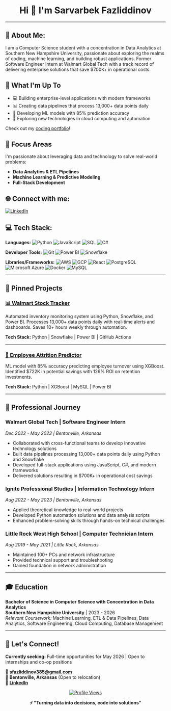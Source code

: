 <div align="center">

# Hi 👋 I'm Sarvarbek Fazliddinov

</div>

---

## 💼 About Me:

I am a Computer Science student with a concentration in Data Analytics at Southern New Hampshire University, passionate about exploring the realms of coding, machine learning, and building robust applications. Former Software Engineer Intern at Walmart Global Tech with a track record of delivering enterprise solutions that save $700K+ in operational costs.

## 🚀 What I'm Up To

- 💻 Building enterprise-level applications with modern frameworks
- 📊 Creating data pipelines that process 13,000+ data points daily
- 🤖 Developing ML models with 85% prediction accuracy
- 🔬 Exploring new technologies in cloud computing and automation

Check out my [coding portfolio](https://github.com/sfazliddinov385)!

## 🎯 Focus Areas

I'm passionate about leveraging data and technology to solve real-world problems:

- **Data Analytics & ETL Pipelines**
- **Machine Learning & Predictive Modeling**
- **Full-Stack Development**

## 🌐 Connect with me:

[![LinkedIn](https://img.shields.io/badge/LinkedIn-0077B5?style=for-the-badge&logo=linkedin&logoColor=white)](https://www.linkedin.com/in/sarvarbekfazliddinov/)

## 💻 Tech Stack:

**Languages:** ![Python](https://img.shields.io/badge/Python-3776AB?style=for-the-badge&logo=python&logoColor=white) ![JavaScript](https://img.shields.io/badge/JavaScript-F7DF1E?style=for-the-badge&logo=javascript&logoColor=black) ![SQL](https://img.shields.io/badge/SQL-4479A1?style=for-the-badge&logo=postgresql&logoColor=white) ![C#](https://img.shields.io/badge/C%23-239120?style=for-the-badge&logo=c-sharp&logoColor=white)

**Developer Tools:** ![Git](https://img.shields.io/badge/Git-F05032?style=for-the-badge&logo=git&logoColor=white) ![Power BI](https://img.shields.io/badge/PowerBI-F2C811?style=for-the-badge&logo=Power%20BI&logoColor=white) ![Snowflake](https://img.shields.io/badge/Snowflake-29B5E8?style=for-the-badge&logo=snowflake&logoColor=white)

**Libraries/Frameworks:** ![AWS](https://img.shields.io/badge/AWS-232F3E?style=for-the-badge&logo=amazon-aws&logoColor=white) ![GCP](https://img.shields.io/badge/Google_Cloud-4285F4?style=for-the-badge&logo=google-cloud&logoColor=white) ![React](https://img.shields.io/badge/React-20232A?style=for-the-badge&logo=react&logoColor=61DAFB) ![PostgreSQL](https://img.shields.io/badge/PostgreSQL-316192?style=for-the-badge&logo=postgresql&logoColor=white) ![Microsoft Azure](https://img.shields.io/badge/Microsoft_Azure-0089D0?style=for-the-badge&logo=microsoft-azure&logoColor=white) ![Docker](https://img.shields.io/badge/Docker-2496ED?style=for-the-badge&logo=docker&logoColor=white) ![MySQL](https://img.shields.io/badge/MySQL-00000F?style=for-the-badge&logo=mysql&logoColor=white)

---

## 📌 Pinned Projects

### [📊 Walmart Stock Tracker](https://github.com/sfazliddinov385/walmart-stock-tracker)

Automated inventory monitoring system using Python, Snowflake, and Power BI. Processes 13,000+ data points daily with real-time alerts and dashboards. Saves 10+ hours weekly through automation.

**Tech Stack:** Python | Snowflake | Power BI | GitHub Actions

---

### [🧠 Employee Attrition Predictor](https://github.com/sfazliddinov385/employee-attrition-prediction)

ML model with 85% accuracy predicting employee turnover using XGBoost. Identified $722K in potential savings with 126% ROI on retention investments.

**Tech Stack:** Python | XGBoost | MySQL | Power BI

---

## 💼 Professional Journey

### **Walmart Global Tech** | Software Engineer Intern
*Dec 2022 - May 2023 | Bentonville, Arkansas*
- Collaborated with cross-functional teams to develop innovative technology solutions
- Built data pipelines processing 13,000+ data points daily using Python and Snowflake
- Developed full-stack applications using JavaScript, C#, and modern frameworks
- Delivered solutions resulting in $700K+ in operational cost savings

### **Ignite Professional Studies** | Information Technology Intern
*Aug 2022 - May 2023 | Bentonville, Arkansas*
- Applied theoretical knowledge to real-world projects
- Developed Python automation solutions and data analysis scripts
- Enhanced problem-solving skills through hands-on technical challenges

### **Little Rock West High School** | Computer Technician Intern
*Aug 2019 - May 2021 | Little Rock, Arkansas*
- Maintained 100+ PCs and network infrastructure
- Provided technical support and troubleshooting
- Gained foundation in network administration

---

## 🎓 Education

**Bachelor of Science in Computer Science with Concentration in Data Analytics**  
**Southern New Hampshire University** | 2023 - 2026  
*Relevant Coursework:* Machine Learning, ETL & Data Pipelines, Data Analytics, Software Engineering, Cloud Computing, Database Management

---

## 🌟 Let's Connect!

**Currently seeking:** Full-time opportunities for May 2026 | Open to internships and co-op positions

📧 **sfazliddinov385@gmail.com**  
📍 **Bentonville, Arkansas** (Open to relocation)  
💼 **[LinkedIn](https://www.linkedin.com/in/sarvarbekfazliddinov/)**

<div align="center">

[![Profile Views](https://komarev.com/ghpvc/?username=sfazliddinov385&color=blue&style=flat-square)](https://github.com/sfazliddinov385)

**⚡ "Turning data into decisions, code into solutions"**

</div>
